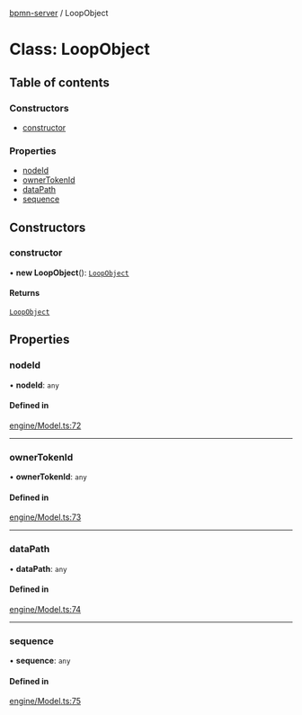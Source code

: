 [bpmn-server](../readme.md) / LoopObject

# Class: LoopObject

## Table of contents

### Constructors

- [constructor](LoopObject.md#constructor)

### Properties

- [nodeId](LoopObject.md#nodeid)
- [ownerTokenId](LoopObject.md#ownertokenid)
- [dataPath](LoopObject.md#datapath)
- [sequence](LoopObject.md#sequence)

## Constructors

### constructor

• **new LoopObject**(): [`LoopObject`](LoopObject.md)

#### Returns

[`LoopObject`](LoopObject.md)

## Properties

### nodeId

• **nodeId**: `any`

#### Defined in

[engine/Model.ts:72](https://github.com/bpmnServer/bpmn-server/blob/40582af/src/engine/Model.ts#L72)

___

### ownerTokenId

• **ownerTokenId**: `any`

#### Defined in

[engine/Model.ts:73](https://github.com/bpmnServer/bpmn-server/blob/40582af/src/engine/Model.ts#L73)

___

### dataPath

• **dataPath**: `any`

#### Defined in

[engine/Model.ts:74](https://github.com/bpmnServer/bpmn-server/blob/40582af/src/engine/Model.ts#L74)

___

### sequence

• **sequence**: `any`

#### Defined in

[engine/Model.ts:75](https://github.com/bpmnServer/bpmn-server/blob/40582af/src/engine/Model.ts#L75)
